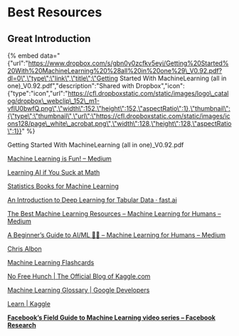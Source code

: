 # Best Resources

## Great Introduction

{% embed data="{\"url\":\"https://www.dropbox.com/s/gbn0y0zcfkv5eyi/Getting%20Started%20With%20MachineLearning%20%28all%20in%20one%29\_V0.92.pdf?dl=0\",\"type\":\"link\",\"title\":\"Getting Started With MachineLearning \(all in one\)\_V0.92.pdf\",\"description\":\"Shared with Dropbox\",\"icon\":{\"type\":\"icon\",\"url\":\"https://cfl.dropboxstatic.com/static/images/logo\_catalog/dropbox\_webclip\_152\_m1-vflU0bwfQ.png\",\"width\":152,\"height\":152,\"aspectRatio\":1},\"thumbnail\":{\"type\":\"thumbnail\",\"url\":\"https://cfl.dropboxstatic.com/static/images/icons128/page\_white\_acrobat.png\",\"width\":128,\"height\":128,\"aspectRatio\":1}}" %}

Getting Started With MachineLearning \(all in one\)\_V0.92.pdf

[Machine Learning is Fun! – Medium](https://medium.com/@ageitgey/machine-learning-is-fun-80ea3ec3c471)



[Learning AI if You Suck at Math](https://hackernoon.com/learning-ai-if-you-suck-at-math-8bdfb4b79037)

[Statistics Books for Machine Learning](https://machinelearningmastery.com/statistics-books-for-machine-learning/)

[An Introduction to Deep Learning for Tabular Data · fast.ai](http://www.fast.ai/2018/04/29/categorical-embeddings/)

[The Best Machine Learning Resources – Machine Learning for Humans – Medium](https://medium.com/machine-learning-for-humans/how-to-learn-machine-learning-24d53bb64aa1)

[A Beginner’s Guide to AI/ML 🤖👶 – Machine Learning for Humans – Medium](https://medium.com/machine-learning-for-humans/why-machine-learning-matters-6164faf1df12)

[Chris Albon](https://chrisalbon.com/)

[Machine Learning Flashcards](https://store.chrisalbon.com/dashboard)

[No Free Hunch \| The Official Blog of Kaggle.com](http://blog.kaggle.com/)

[Machine Learning Glossary  \|  Google Developers](https://developers.google.com/machine-learning/glossary/)

[Learn \| Kaggle](https://www.kaggle.com/learn/overview)



[**Facebook’s Field Guide to Machine Learning video series – Facebook Research**](https://research.fb.com/the-facebook-field-guide-to-machine-learning-video-series/)

